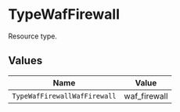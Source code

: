 # TypeWafFirewall

Resource type.


## Values

| Name                         | Value                        |
| ---------------------------- | ---------------------------- |
| `TypeWafFirewallWafFirewall` | waf_firewall                 |